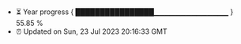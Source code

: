 - ⏳ Year progress { ████████████████▁▁▁▁▁▁▁▁▁▁▁▁▁▁ } 55.85 %
- ⏰ Updated on Sun, 23 Jul 2023 20:16:33 GMT


